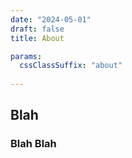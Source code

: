 ```yaml
---
date: "2024-05-01"
draft: false
title: About

params:
  cssClassSuffix: "about"
  
---
```

## Blah
### Blah Blah
